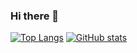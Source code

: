 ### Hi there 👋 



[![Top Langs](https://github-readme-stats.vercel.app/api/top-langs/?username=GeoRouv&layout=compact&theme=tokyonight&langs_count=8?hide=Makefile)](https://github.com/GeoRouv/github-readme-stats)
[![GitHub stats](https://github-readme-stats.vercel.app/api?username=GeoRouv&theme=tokyonight)](https://github.com/anuraghazra/github-readme-stats)
